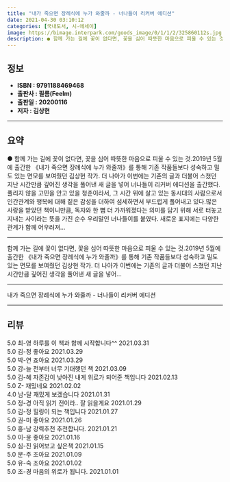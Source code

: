 ```yaml
---
title: "내가 죽으면 장례식에 누가 와줄까 - 너나들이 리커버 에디션"
date: 2021-04-30 03:10:12
categories: [국내도서, 시-에세이]
image: https://bimage.interpark.com/goods_image/0/1/1/2/325860112s.jpg
description: ● 함께 가는 길에 꽃이 없다면, 꽃을 심어 따뜻한 마음으로 피울 수 있는 것.2019년 5월에 출간한 《내가 죽으면 장례식에 누가 와줄까》를 통해 기존 작품들보다 성숙하고 밀도 있는 면모를 보여줬던 김상현 작가. 더 나아가 이번에는 기존의 글과 더불어 스쳤던 지난 시간만큼 깊어진 생
---
```


## **정보**

- **ISBN : 9791188469468**
- **출판사 : 필름(Feelm)**
- **출판일 : 20200116**
- **저자 : 김상현**

------



## **요약**

●  함께 가는 길에 꽃이 없다면, 꽃을 심어 따뜻한 마음으로 피울 수 있는 것.2019년 5월에 출간한 《내가 죽으면 장례식에 누가 와줄까》를 통해 기존 작품들보다 성숙하고 밀도 있는 면모를 보여줬던 김상현 작가. 더 나아가 이번에는 기존의 글과 더불어 스쳤던 지난 시간만큼 깊어진 생각을 풀어낸 새 글을 넣어 너나들이 리커버 에디션을 출간했다. 풀리지 않을 고민을 안고 있을 청춘이라서, 그 시간 위에 살고 있는 동시대의 사람으로서 인간관계와 행복에 대해 짙은 감성을 더하여 섬세하면서 부드럽게 풀어내고 있다.많은 사랑을 받았던 책이니만큼, 독자와 한 뼘 더 가까워졌다는 의미를 담기 위해 서로 터놓고 지내는 사이라는 뜻을 가진 순수 우리말인 너나들이를 붙였다. 새로운 표지에는 다양한 관계가 함께 어우러져...

------

함께 가는 길에 꽃이 없다면,
꽃을 심어 따뜻한 마음으로 피울 수 있는 것.2019년 5월에 출간한 《내가 죽으면 장례식에 누가 와줄까》를 통해 기존 작품들보다 성숙하고 밀도 있는 면모를 보여줬던 김상현 작가. 더 나아가 이번에는 기존의 글과 더불어 스쳤던 지난 시간만큼 깊어진 생각을 풀어낸 새 글을 넣어... 

------


내가 죽으면 장례식에 누가 와줄까 - 너나들이 리커버 에디션 

------


## **리뷰** 

5.0 최-영 하루를 이 책과 함께 시작합니다^^ 2021.03.31 <br/>5.0 김-정 좋아요 2021.03.29 <br/>5.0 박-연 죠아요 2021.03.29 <br/>5.0 강-늘 전부터 너무 기대햇던 책 2021.03.09 <br/>5.0 김-혜 자존감이 낮아진 내게 위로가 되어준 책입니다 2021.02.13 <br/>5.0 Z- 재밌네요 2021.02.02 <br/>4.0 남-달 재밌게 보겠습니다 2021.01.31 <br/>5.0 정-경 아직 읽기 전이라.. 잘 읽을게요 2021.01.29 <br/>5.0 김-정 힐링이 되는 책입니다 2021.01.27 <br/>5.0 권-미 좋아요 2021.01.26 <br/>5.0 홍-남 강력추천 추천합니다. 2021.01.21 <br/>5.0 이-윤 좋아요 2021.01.16 <br/>5.0 심-진 읽어보고 싶은책 2021.01.15 <br/>5.0 문-주 조아요 2021.01.09 <br/>5.0 유-숙 조아요 2021.01.02 <br/>5.0 조-경 마음의 위로가 됩니다. 2021.01.01 <br/>